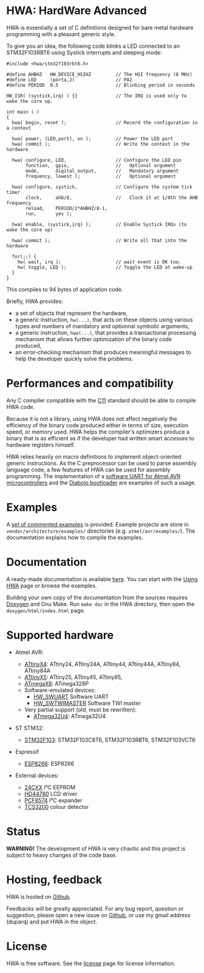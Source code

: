 
HWA: HardWare Advanced
======================

HWA is essentially a set of C definitions designed for bare metal hardware
programming with a pleasant generic style.

To give you an idea, the following code blinks a LED connected to an
STM32F103RBT6 using Systick interrupts and sleeping mode:

    #include <hwa/stm32f103rbt6.h>
    
    #define AHBHZ   HW_DEVICE_HSIHZ         // The HSI frequency (8 MHz)
    #define LED     (porta,2)               // PA2
    #define PERIOD  0.5                     // Blinking period in seconds
    
    HW_ISR( (systick,irq) ) {}              // The IRQ is used only to wake the core up.
    
    int main ( )
    {
      hwa( begin, reset );                  // Record the configuration in a context
    
      hwa( power, (LED,port), on );         // Power the LED port
      hwa( commit );                        // Write the context in the hardware
    
      hwa( configure, LED,                  // Configure the LED pin
           function,  gpio,                 //   Optional argument
           mode,      digital_output,       //   Mandatory argument
           frequency, lowest );             //   Optional argument
    
      hwa( configure, systick,              // Configure the system tick timer
           clock,     ahb/8,                //   Clock it at 1/8th the AHB frequency
           reload,    PERIOD/2*AHBHZ/8-1,
           run,       yes );
    
      hwa( enable, (systick,irq) );         // Enable Systick IRQs (to wake the core up)
    
      hwa( commit );                        // Write all that into the hardware
    
      for(;;) {
        hw( wait, irq );                    // wait event is OK too.
        hw( toggle, LED );                  // Toggle the LED at wake-up
      }
    }

This compiles to 94 bytes of application code.


Briefly, HWA provides:

 * a set of objects that represent the hardware,
 * a generic instruction, `hw(...)`, that acts on these objects using
   various types and numbers of mandatory and optionnal symbolic arguments,
 * a generic instruction, `hwa(...)`, that provides a transactional processing
   mechanism that allows further optimization of the binary code produced,
 * an error-checking mechanism that produces meaningful messages to help the
   developer quickly solve the problems.


Performances and compatibility
==============================

Any C compiler compatible with the
[C11](https://en.wikipedia.org/wiki/C11_%28C_standard_revision%29) standard
should be able to compile HWA code.

Because it is not a library, using HWA does not affect negatively the efficiency
of the binary code produced either in terms of size, execution speed, or memory
used. HWA helps the compiler's optimizers produce a binary that is as efficient
as if the developer had written smart accesses to hardware registers himself.

HWA relies heavily on macro definitions to implement object-oriented generic
instructions. As the C preprocessor can be used to parse assembly language code,
a few features of HWA can be used for assembly programming. The implementation
of a [software UART for Atmel AVR
microcontrollers](group__atmelavr__swuarta.html) and the [Diabolo
bootloader](group__atmelavr__diabolo.html) are examples of such a usage.


Examples
========

A [set of commented examples](http://duparq.free.fr/hwa/examples.html) is
provided. Example projects are store in `vendor/architecture/examples/`
directories (e.g. `atmel/avr/examples/`). The documentation explains how to
compile the examples.


Documentation
=============

A ready-made documentation is available
[here](http://duparq.free.fr/hwa/index.html). You can start with the [Using
HWA](http://duparq.free.fr/hwa/using.html) page or browse the examples.

Building your own copy of the documentation from the sources requires
[Doxygen](http://www.stack.nl/~dimitri/doxygen/) and Gnu Make. Run `make doc` in
the HWA directory, then open the `doxygen/html/index.html` page.


Supported hardware
==================

 * Atmel AVR:
   * [ATtinyX4](http://duparq.free.fr/hwa/group__attinyx4.html): ATtiny24, ATtiny24A, ATtiny44, ATtiny44A, ATtiny84, ATtiny84A
   * [ATtinyX5](http://duparq.free.fr/hwa/group__attinyx5.html): ATtiny25, ATtiny45, ATtiny85,
   * [ATmegaX8](http://duparq.free.fr/hwa/group__atmegax8.html): ATmega328P
   * Software-emulated devices:
     * [HW_SWUART](http://duparq.free.fr/hwa/group__atmelavr__swuarta.html) Software UART
     * [HW_SWTWIMASTER](http://duparq.free.fr/hwa/group__swtwimaster.html) Software TWI master
   * Very partial support (old, must be rewritten):
     * [ATmega32U4](http://duparq.free.fr/hwa/group__atmegaxu4.html): ATmega32U4

 * ST STM32:
   * [STM32F103](http://duparq.free.fr/hwa/group__stm32f103.html): STM32F103C8T6, STM32F103RBT6, STM32F103VCT6

 * Espressif
   * [ESP8266](http://duparq.free.fr/hwa/group__esp8266.html): ESP8266

 * External devices:
   * [24CXX](http://duparq.free.fr/hwa/group__ee24cxx.html) I²C EEPROM
   * [HD44780](http://duparq.free.fr/hwa/group__hd44780.html) LCD driver
   * [PCF8574](http://duparq.free.fr/hwa/group__pcf8574.html) I²C expander
   * [TCS3200](http://duparq.free.fr/hwa/group__tcs3200.html) colour detector


Status
======

__WARNING!__ The development of HWA is very chaotic and this project is subject
to heavy changes of the code base.


Hosting, feedback
=================

HWA is hosted on [Github](http://github.com/duparq/hwa).

Feedbacks will be greatly appreciated. For any bug report, question or
suggestion, please open a new issue on [Github](http://github.com/duparq/hwa),
or use my gmail address (duparq) and put HWA in the object.


License
=======

HWA is free software. See the [license](http://duparq.free.fr/hwa/license.html) page for license information.

